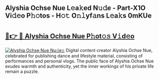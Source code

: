 ## Alyshia Ochse Nue L𝚎a𝚔ed N𝚞𝚍e - Part-X1O Vi𝚍𝚎o P𝚑𝚘tos - H𝚘𝚝 O𝚗𝚕yf𝚊ns L𝚎a𝚔s 0mKUe

# <h2><a href="http://kf5r3a.oniu.top/?m=Alyshia+Ochse+Nue">🔗👉 🔴 Alyshia Ochse Nue P𝚑ot𝚘𝚜 V𝚒d𝚎o</a></h2>

[![Alyshia Ochse Nue Nu𝚍e𝚜](https://i.imgur.com/0qMVB7G.gif)](http://kf5r3a.oniu.top/?m=Alyshia+Ochse+Nue)
Digital content creator Alyshia Ochse Nue, celebrated for publishing dance and lifestyle material, consisting of performances and personal vlogs. The public face of Alyshia Ochse Nue exudes warmth and authenticity, yet the inner workings of his private life remain a puzzle.  
